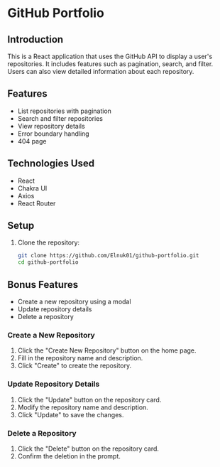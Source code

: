 # GitHub Portfolio

## Introduction
This is a React application that uses the GitHub API to display a user's repositories. It includes features such as pagination, search, and filter. Users can also view detailed information about each repository.

## Features
- List repositories with pagination
- Search and filter repositories
- View repository details
- Error boundary handling
- 404 page

## Technologies Used
- React
- Chakra UI
- Axios
- React Router

## Setup
1. Clone the repository:
   ```bash
   git clone https://github.com/Elnuk01/github-portfolio.git
   cd github-portfolio

## Bonus Features
- Create a new repository using a modal
- Update repository details
- Delete a repository

### Create a New Repository
1. Click the "Create New Repository" button on the home page.
2. Fill in the repository name and description.
3. Click "Create" to create the repository.

### Update Repository Details
1. Click the "Update" button on the repository card.
2. Modify the repository name and description.
3. Click "Update" to save the changes.

### Delete a Repository
1. Click the "Delete" button on the repository card.
2. Confirm the deletion in the prompt.

